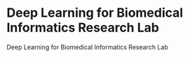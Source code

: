 # Deep Learning for Biomedical Informatics Research Lab
Deep Learning for Biomedical Informatics Research Lab
